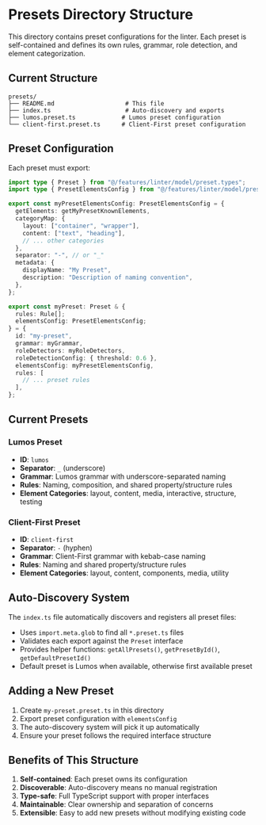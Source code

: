# Presets Directory Structure

This directory contains preset configurations for the linter. Each preset is self-contained and defines its own rules, grammar, role detection, and element categorization.

## Current Structure

```
presets/
├── README.md                    # This file
├── index.ts                     # Auto-discovery and exports
├── lumos.preset.ts             # Lumos preset configuration
└── client-first.preset.ts      # Client-First preset configuration
```

## Preset Configuration

Each preset must export:

```typescript
import type { Preset } from "@/features/linter/model/preset.types";
import type { PresetElementsConfig } from "@/features/linter/model/preset-elements.types";

export const myPresetElementsConfig: PresetElementsConfig = {
  getElements: getMyPresetKnownElements,
  categoryMap: {
    layout: ["container", "wrapper"],
    content: ["text", "heading"],
    // ... other categories
  },
  separator: "-", // or "_"
  metadata: {
    displayName: "My Preset",
    description: "Description of naming convention",
  },
};

export const myPreset: Preset & {
  rules: Rule[];
  elementsConfig: PresetElementsConfig;
} = {
  id: "my-preset",
  grammar: myGrammar,
  roleDetectors: myRoleDetectors,
  roleDetectionConfig: { threshold: 0.6 },
  elementsConfig: myPresetElementsConfig,
  rules: [
    // ... preset rules
  ],
};
```

## Current Presets

### Lumos Preset

- **ID**: `lumos`
- **Separator**: `_` (underscore)
- **Grammar**: Lumos grammar with underscore-separated naming
- **Rules**: Naming, composition, and shared property/structure rules
- **Element Categories**: layout, content, media, interactive, structure, testing

### Client-First Preset

- **ID**: `client-first`
- **Separator**: `-` (hyphen)
- **Grammar**: Client-First grammar with kebab-case naming
- **Rules**: Naming and shared property/structure rules
- **Element Categories**: layout, content, components, media, utility

## Auto-Discovery System

The `index.ts` file automatically discovers and registers all preset files:

- Uses `import.meta.glob` to find all `*.preset.ts` files
- Validates each export against the `Preset` interface
- Provides helper functions: `getAllPresets()`, `getPresetById()`, `getDefaultPresetId()`
- Default preset is Lumos when available, otherwise first available preset

## Adding a New Preset

1. Create `my-preset.preset.ts` in this directory
2. Export preset configuration with `elementsConfig`
3. The auto-discovery system will pick it up automatically
4. Ensure your preset follows the required interface structure

## Benefits of This Structure

1. **Self-contained**: Each preset owns its configuration
2. **Discoverable**: Auto-discovery means no manual registration
3. **Type-safe**: Full TypeScript support with proper interfaces
4. **Maintainable**: Clear ownership and separation of concerns
5. **Extensible**: Easy to add new presets without modifying existing code
